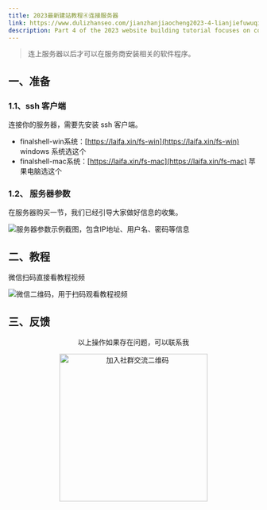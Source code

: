 ```yaml
---
title: 2023最新建站教程④连接服务器
link: https://www.dulizhanseo.com/jianzhanjiaocheng2023-4-lianjiefuwuqi
description: Part 4 of the 2023 website building tutorial focuses on connecting to your server. Learn how to use an SSH client (FinalShell for Windows/Mac) with your server credentials (IP, username, password). Includes video guide and support contact.
---
```


> 连上服务器以后才可以在服务商安装相关的软件程序。

## 一、准备 

### 1.1、ssh 客户端 

连接你的服务器，需要先安装 ssh 客户端。

- finalshell-win系统：[https://laifa.xin/fs-win](https://laifa.xin/fs-win) windows 系统选这个
- finalshell-mac系统：[https://laifa.xin/fs-mac](https://laifa.xin/fs-mac) 苹果电脑选这个

### 1.2、 服务器参数 

在服务器购买一节，我们已经引导大家做好信息的收集。

![服务器参数示例截图，包含IP地址、用户名、密码等信息](https://cos.files.maozhishi.com/public/attachments/xsj/2023-11-12-1699793554504.png)

## 二、教程 

微信扫码直接看教程视频

![微信二维码，用于扫码观看教程视频](https://cos.files.maozhishi.com/public/attachments/xsj/2023-11-12-1699793554505.png)

## 三、反馈 

<p style="text-align: center;">以上操作如果存在问题，可以联系我</p>
<p style="text-align: center;"><img src="https://cos.files.maozhishi.com/public/attachments/xsj/2023-11-12-1699770009656.png" width="298" alt="加入社群交流二维码" /></p>
